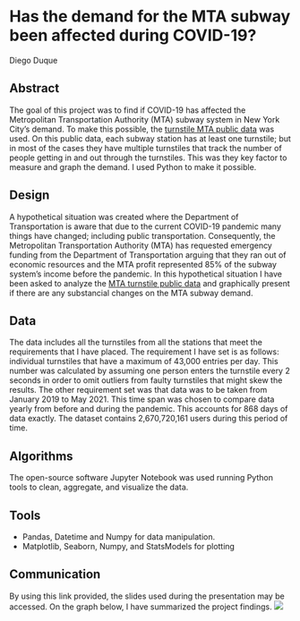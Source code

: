 # Has the demand for the MTA subway been affected during COVID-19?
Diego Duque

## Abstract
The goal of this project was to find if COVID-19 has affected the Metropolitan Transportation Authority (MTA) subway system in New York City’s demand. To make this possible, the [turnstile MTA public data](http://web.mta.info/developers/turnstile.html) was used. On this public data, each subway station has at least one turnstile; but in most of the cases they have multiple turnstiles that track the number of people getting in and out through the turnstiles. This was they key factor to measure and graph the demand.  I used Python to make it possible.

## Design
A hypothetical situation was created where the Department of Transportation is aware that due to the current COVID-19 pandemic many things have changed; including public transportation. Consequently, the Metropolitan Transportation Authority (MTA) has requested emergency funding from the Department of Transportation arguing that they ran out of economic resources and the MTA profit represented 85% of the subway system’s income before the pandemic. In this hypothetical situation I have been asked to analyze the [MTA turnstile public data](http://web.mta.info/developers/turnstile.html) and graphically present if there are any substancial changes on the MTA subway demand.

## Data
The data includes all the turnstiles from all the stations that meet the requirements that I have placed. The requirement I have set is as follows: individual turnstiles that have a maximum of 43,000 entries per day. This number was calculated by assuming one person enters the turnstile every 2 seconds in order to omit outliers from faulty turnstiles that might skew the results. The other requirement set was that data was to be taken from January 2019 to May 2021. This time span was chosen to compare data yearly from before and during the pandemic. This accounts for 868 days of data exactly. The dataset contains 2,670,720,161 users during this period of time.

## Algorithms
The open-source software Jupyter Notebook was used running Python tools to clean, aggregate, and visualize the data.

## Tools
  - Pandas, Datetime and Numpy for data manipulation.
  - Matplotlib, Seaborn, Numpy, and StatsModels for plotting

## Communication
By using this link provided, the slides used during the presentation may be accessed. On the graph below, I have summarized the project findings.
![](https://github.com/dieguque/MTA/blob/6691ba870fd38c6fa2fae74a5322add94fc74d72/MTA_entries1.png)
